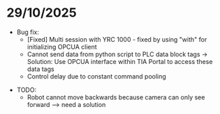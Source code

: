 # 29/10/2025
* Bug fix:
  * [Fixed] Multi session with YRC 1000 - fixed by using "with" for initializing OPCUA client
  * Cannot send data from python script to PLC data block tags -> Solution: Use OPCUA interface within TIA Portal to access these data tags
  * Control delay due to constant command pooling
- TODO:
  * Robot cannot move backwards because camera can only see forward --> need a solution  
  
